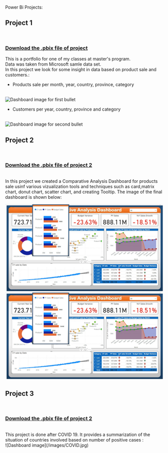 Power Bi Projects:<br>

<H2>Project 1</H2><br> 
<H3> <a href = "https://github.com/mah5a/Power-BI/raw/main/AdventureWorks.pbix"> Download the .pbix file of project</a></H3>
This is a portfolio for one of my classes at master's program.<br>
Data was taken from Microsoft samle data set.<br>
In this project we look for some insight in data based on product sale and customers.:<br>
<ul>
<li>Products sale per month, year, country, province, category<br></li><br>
</ul>

![Dashboard image for first bullet](/images/1.jpg)
<br>

<ul>
<li>Customers per year, country, province and category<br></li><br>
</ul>

![Dashboard image for second bullet](/images/2.jpg)

<H2>Project 2</H2><br> 
<H3> <a href = "https://github.com/mah5a/Power-BI/raw/main/Budget%20and%20sales.pbix"> Download the .pbix file of project 2</a></H3>
<br>
In this project we created a Comparative Analysis Dashboard for products sale usinf various vizualization tools and techniques such as card,matrix chart, donut chart, scatter chart, and creating Tooltip. The image of the final dashboard is shown below:
<br>

![Dashboard image](/images/budgetandsales.jpg)
<br>
![Dashboard image](/images/budgetandsales.jpg)

<H2>Project 3</H2><br> 
<H3> <a href = "https://github.com/mah5a/Power-BI/raw/main/COVID.pbix"> Download the .pbix file of project 2</a></H3>
<br>
This project is done after COVID 19. It provides a summarization of the situation of countries involved based on number of positive cases :
<br>
![Dashboard image](/images/COVID.jpg)



